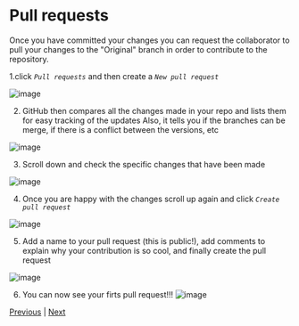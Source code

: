 # Pull requests

Once you have committed your changes you can request the collaborator to pull your changes to the "Original" branch in order to contribute to the repository.

1.click *`Pull requests`* and then create a *`New pull request`*

![image](https://user-images.githubusercontent.com/54061949/217098001-3b75b053-c1b4-4391-952c-7de9e95e3b8a.png)

2. GitHub then compares all the changes made in your repo and lists them for easy tracking of the updates 
Also, it tells you if the branches can be merge, if there is a conflict between the versions, etc

![image](https://user-images.githubusercontent.com/54061949/217098661-6587bcd1-163c-4c7e-94c7-8a856258fc78.png)

3. Scroll down and check the specific changes that have been made

![image](https://user-images.githubusercontent.com/54061949/217099202-56b38f43-5161-48a1-9670-db212a064a7f.png)

4. Once you are happy with the changes scroll up again and click *`Create pull request`*

![image](https://user-images.githubusercontent.com/54061949/217099457-85ea381b-9c00-42e8-a59d-03a0ee0ff0a0.png)

5. Add a name to your pull request (this is public!), add comments to explain why your contribution is so cool, and finally create the pull request

![image](https://user-images.githubusercontent.com/54061949/217100120-f82d6b09-cff0-4c9e-bbd1-427b80e20472.png)


6. You can now see your firts pull request!!!
![image](https://user-images.githubusercontent.com/54061949/217101134-f656a7a3-b804-4580-a279-cd0fef74f099.png)

[Previous](./push.md) | [Next](./merge.md)

